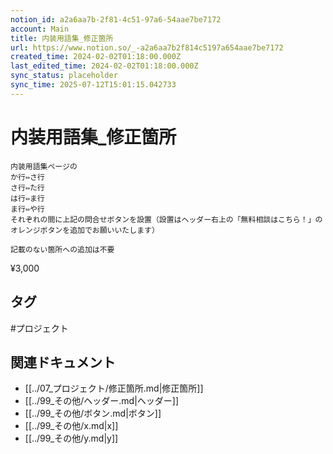 ```yaml
---
notion_id: a2a6aa7b-2f81-4c51-97a6-54aae7be7172
account: Main
title: 内装用語集_修正箇所
url: https://www.notion.so/_-a2a6aa7b2f814c5197a654aae7be7172
created_time: 2024-02-02T01:18:00.000Z
last_edited_time: 2024-02-02T01:18:00.000Z
sync_status: placeholder
sync_time: 2025-07-12T15:01:15.042733
---
```

# 内装用語集_修正箇所

```plain text
内装用語集ページの
か行⇔さ行
さ行⇔た行
は行⇔ま行
ま行⇔や行
それぞれの間に上記の問合せボタンを設置（設置はヘッダー右上の「無料相談はこちら！」のオレンジボタンを追加でお願いいたします）

記載のない箇所への追加は不要
```
¥3,000

## タグ

#プロジェクト 

## 関連ドキュメント

- [[../07_プロジェクト/修正箇所.md|修正箇所]]
- [[../99_その他/ヘッダー.md|ヘッダー]]
- [[../99_その他/ボタン.md|ボタン]]
- [[../99_その他/x.md|x]]
- [[../99_その他/y.md|y]]
